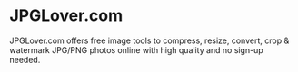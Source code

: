 # JPGLover.com
JPGLover.com offers free image tools to compress, resize, convert, crop &amp; watermark JPG/PNG photos online with high quality and no sign-up needed.
